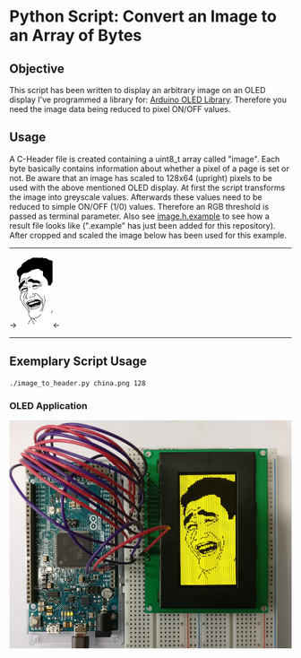 # Python Script: Convert an Image to an Array of Bytes
## Objective
This script has been written to display an arbitrary image on an OLED display I've programmed a library for: [Arduino OLED Library](https://github.com/postfixNotation/ImageToArrayHeader). Therefore you need the image data being reduced to pixel ON/OFF values.
## Usage
A C-Header file is created containing a uint8_t array called "image". Each byte basically contains information about whether a pixel of a page is set or not. Be aware that an image has scaled to 128x64 (upright) pixels to be used with the above mentioned OLED display. At first the script transforms the image into greyscale values. Afterwards these values need to be reduced to simple ON/OFF (1/0) values. Therefore an RGB threshold is passed as terminal parameter. Also see [image.h.example](image.h.example) to see how a result file looks like (".example" has just been added for this repository). After cropped and scaled the image below has been used for this example.
***
->![alt text](china.png)<-
***
## Exemplary Script Usage
	./image_to_header.py china.png 128
### OLED Application
![alt text](oled_image.jpg)
